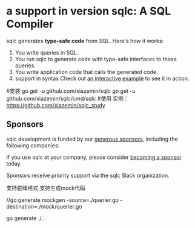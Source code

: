 # a support in version sqlc: A SQL Compiler

sqlc generates **type-safe code** from SQL. Here's how it works:

1. You write queries in SQL.
1. You run sqlc to generate code with type-safe interfaces to those queries.
1. You write application code that calls the generated code.
1. support in syntax
Check out [an interactive example](https://github.com/xiazemin/sqlc_study) to see it in action.


#安装
 go get -u github.com/xiazemin/sqlc
 go get -u github.com/xiazemin/sqlc/cmd/sqlc
#使用
实例：https://github.com/xiazemin/sqlc_study

## Sponsors

sqlc development is funded by our [generous
sponsors](https://github.com/sponsors/xiazemin), including the following
companies:

If you use sqlc at your company, please consider [becoming a
sponsor](https://github.com/sponsors/xiazemin) today.

Sponsors receive priority support via the sqlc Slack organization.

支持驼峰格式
支持生成mock代码

 //go:generate  mockgen -source=./querier.go  -destination=./mock/querier.go

 go generate ./... 